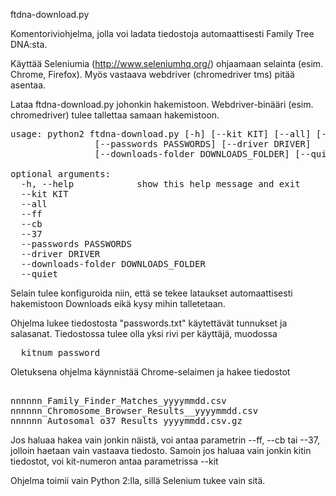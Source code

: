 
ftdna-download.py

Komentoriviohjelma, jolla voi ladata tiedostoja automaattisesti Family Tree DNA:sta.

Käyttää Seleniumia (http://www.seleniumhq.org/) ohjaamaan selainta (esim. Chrome, Firefox). Myös vastaava webdriver (chromedriver tms) pitää asentaa.

Lataa ftdna-download.py johonkin hakemistoon. Webdriver-binääri (esim. chromedriver) tulee tallettaa samaan hakemistoon.

<pre>
usage: python2 ftdna-download.py [-h] [--kit KIT] [--all] [--ff] [--cb] [--37] 
                [--passwords PASSWORDS] [--driver DRIVER]
                [--downloads-folder DOWNLOADS_FOLDER] [--quiet]

optional arguments:
  -h, --help            show this help message and exit
  --kit KIT
  --all
  --ff
  --cb
  --37
  --passwords PASSWORDS
  --driver DRIVER
  --downloads-folder DOWNLOADS_FOLDER
  --quiet
</pre>

Selain tulee konfiguroida niin, että se tekee lataukset automaattisesti hakemistoon Downloads eikä kysy mihin talletetaan. 

Ohjelma lukee tiedostosta "passwords.txt" käytettävät tunnukset ja salasanat. Tiedostossa tulee olla yksi rivi per käyttäjä, muodossa

<pre>
  kitnum password
</pre>

Oletuksena ohjelma käynnistää Chrome-selaimen ja hakee tiedostot
  
<pre>  
nnnnnn_Family_Finder_Matches_yyyymmdd.csv
nnnnnn_Chromosome_Browser_Results__yyyymmdd.csv
nnnnnn_Autosomal_o37_Results_yyyymmdd.csv.gz
</pre>

Jos haluaa hakea vain jonkin näistä, voi antaa parametrin --ff, --cb tai --37, jolloin haetaan vain vastaava tiedosto.
Samoin jos haluaa vain jonkin kitin tiedostot, voi kit-numeron antaa parametrissa --kit

Ohjelma toimii vain Python 2:lla, sillä Selenium tukee vain sitä.
